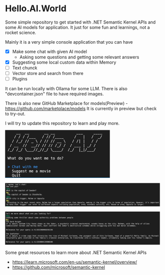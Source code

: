 # Hello.AI.World

Some simple repository to get started with .NET Semantic Kernel APIs and some AI models for application. It just for some fun and learnings, not a rocket science.

Mainly it is a very simple console application that you can have

- [x] Make some chat with given AI model
     - Asking some questions and getting some relevant answers
- [x] Suggesting some local custom data within Memory
- [ ] Text chunck
- [ ] Vector store and search from there
- [ ] Plugins

It can be run locally with Ollama for some LLM. There is also "devcontainer.json" file to have required images.

There is also new GitHub Marketplace for models(Preview) - https://github.com/marketplace/models It is currently in preview but check to try-out.

I will try to update this repository to learn and play more.


![What](/img01.png)

![What](/img02.png)

![What](/img03.png)

Some great resources to learn more about .NET Semantic Kernel APIs

- https://learn.microsoft.com/en-us/semantic-kernel/overview/
- https://github.com/microsoft/semantic-kernel